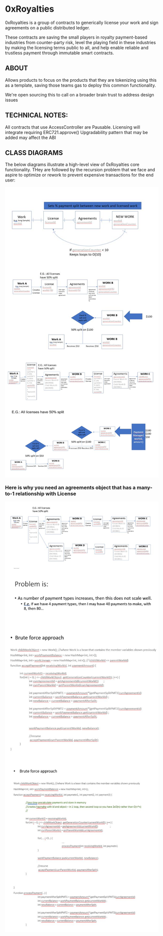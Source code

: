 
# 0xRoyalties
0xRoyalties is a group of contracts to generically license your work and sign agreements on a public distributed ledger.

These contracts are saving the small players in royalty payment-based industries from counter-party risk, level the playing field in these industries by making the licensing terms public to all, and help enable reliable and trustless payment through immutable smart contracts.


## ABOUT
Allows products to focus on the products that they are tokenizing using this as a template, saving those teams gas to deploy this common functionality.

We're open sourcing this to call on a broader brain trust to address design issues 

## TECHNICAL NOTES:
All contracts that use AccessController are Pausable.
Licensing will integrate requiring ERC721.approve()
Upgradability pattern that may be added may affect the ABI


## CLASS DIAGRAMS
The below diagrams illustrate a high-level view of 0xRoyalties core functionality. THey are followed by the recursion problem that we face and aspire to optimize or rework to prevent expensive transactions for the end user:

<img src="./docs/Class_Diagrams/0xR_CD1.JPG" align="center" />
<img src="./docs/Class_Diagrams/0xR_CD2.JPG" align="center" />
<img src="./docs/Class_Diagrams/0xR_CD3a.JPG" align="center" />
<img src="./docs/Class_Diagrams/0xR_CD3b.JPG" align="center" />

### Here is why you need an agreements object that has a many-to-1 relationship with License

<img src="./docs/Class_Diagrams/0xR_CD4.JPG" align="center" />

<img src="./docs/Recursion_issue_Java_example/rescursion_issue_problem_statement.JPG" align="center" />
<img src="./docs/Recursion_issue_Java_example/rescursion_issue_a.JPG" align="center" />
<img src="./docs/Recursion_issue_Java_example/rescursion_issue_attemptedsolution_1.JPG" align="center" />